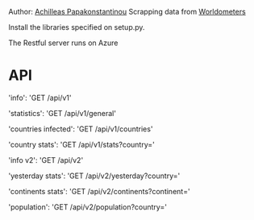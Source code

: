 Author: [Achilleas Papakonstantinou](https://github.com/CheatModeON/)
Scrapping data from [Worldometers](https://www.worldometers.info/coronavirus/)

Install the libraries specified on setup.py.

The Restful server runs on Azure

# API
'info': 'GET /api/v1'

'statistics': 'GET /api/v1/general'

'countries infected': 'GET /api/v1/countries'

'country stats': 'GET /api/v1/stats?country='

'info v2': 'GET /api/v2'

'yesterday stats': 'GET /api/v2/yesterday?country='

'continents stats': 'GET /api/v2/continents?continent='

'population': 'GET /api/v2/population?country='
